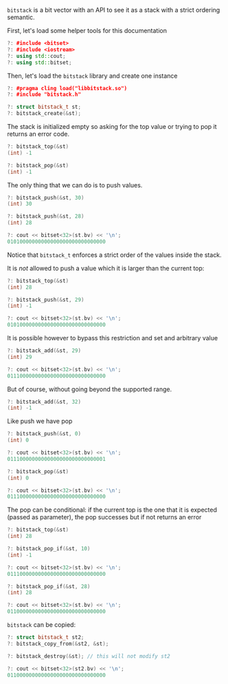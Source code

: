 
`bitstack` is a bit vector with an API to see it as a stack
with a strict ordering semantic.

First, let's load some helper tools for this documentation

```cpp
?: #include <bitset>
?: #include <iostream>
?: using std::cout;
?: using std::bitset;
```

Then, let's load the `bitstack` library and create one instance

```cpp
?: #pragma cling load("libbitstack.so")
?: #include "bitstack.h"

?: struct bitstack_t st;
?: bitstack_create(&st);
```

The stack is initialized empty so asking for the top value
or trying to pop it returns an error code.

```cpp
?: bitstack_top(&st)
(int) -1

?: bitstack_pop(&st)
(int) -1
```

The only thing that we can do is to push values.

```cpp
?: bitstack_push(&st, 30)
(int) 30

?: bitstack_push(&st, 28)
(int) 28

?: cout << bitset<32>(st.bv) << '\n';
01010000000000000000000000000000
```

Notice that `bitstack_t` enforces a strict order of the values
inside the stack.

It is *not* allowed to push a value which it is larger than
the current top:

```cpp
?: bitstack_top(&st)
(int) 28

?: bitstack_push(&st, 29)
(int) -1

?: cout << bitset<32>(st.bv) << '\n';
01010000000000000000000000000000
```

It is possible however to bypass this restriction and set
and arbitrary value

```cpp
?: bitstack_add(&st, 29)
(int) 29

?: cout << bitset<32>(st.bv) << '\n';
01110000000000000000000000000000
```

But of course, without going beyond the supported range.

```cpp
?: bitstack_add(&st, 32)
(int) -1
```

Like push we have pop

```cpp
?: bitstack_push(&st, 0)
(int) 0

?: cout << bitset<32>(st.bv) << '\n';
01110000000000000000000000000001

?: bitstack_pop(&st)
(int) 0

?: cout << bitset<32>(st.bv) << '\n';
01110000000000000000000000000000
```

The pop can be conditional: if the current top is the one that it is
expected (passed as parameter), the pop successes but if not returns
an error

```cpp
?: bitstack_top(&st)
(int) 28

?: bitstack_pop_if(&st, 10)
(int) -1

?: cout << bitset<32>(st.bv) << '\n';
01110000000000000000000000000000

?: bitstack_pop_if(&st, 28)
(int) 28

?: cout << bitset<32>(st.bv) << '\n';
01100000000000000000000000000000
```

`bitstack` can be copied:

```cpp
?: struct bitstack_t st2;
?: bitstack_copy_from(&st2, &st);

?: bitstack_destroy(&st); // this will not modify st2

?: cout << bitset<32>(st2.bv) << '\n';
01100000000000000000000000000000
```
